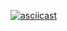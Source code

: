 [![asciicast](https://asciinema.org/a/Jt9LnLJLMLvAdhxktcYnKMmVu.svg)](https://asciinema.org/a/Jt9LnLJLMLvAdhxktcYnKMmVu?speed=2)
